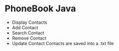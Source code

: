 # PhoneBook Java
- Display Contacts <br>
- Add Contact <br>
- Search Contact <br>
- Remove Contact <br>
- Update Contact 
Contacts are saved into a .txt file
